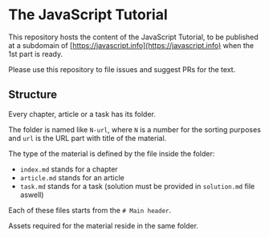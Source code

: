 
# The JavaScript Tutorial

This repository hosts the content of the JavaScript Tutorial, to be published at a subdomain of [https://javascript.info](https://javascript.info) when the 1st part is ready.

Please use this repository to file issues and suggest PRs for the text.

## Structure

Every chapter, article or a task has its folder.

The folder is named like `N-url`, where `N` is a number for the sorting purposes and `url` is the URL part with title of the material.

The type of the material is defined by the file inside the folder:

  - `index.md` stands for a chapter
  - `article.md` stands for an article
  - `task.md` stands for a task (solution must be provided in `solution.md` file aswell)

Each of these files starts from the `# Main header`.

Assets required for the material reside in the same folder.
